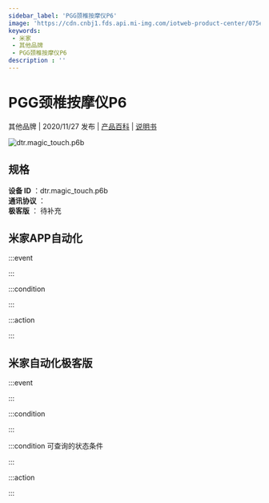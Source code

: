 ```yaml
---
sidebar_label: 'PGG颈椎按摩仪P6'
image: 'https://cdn.cnbj1.fds.api.mi-img.com/iotweb-product-center/075edc71cfaab7c134574659fa69afa0_产品拟物图.png?GalaxyAccessKeyId=AKVGLQWBOVIRQ3XLEW&Expires=9223372036854775807&Signature=nC07qBXlAr0OpN4I4x4PsJmLdM8='
keywords: 
 - 米家
 - 其他品牌
 - PGG颈椎按摩仪P6
description : ''
---
```

# PGG颈椎按摩仪P6

其他品牌 | 2020/11/27 发布 | [产品百科](https://home.mi.com/webapp/content/baike/product/index.html?model=dtr.magic_touch.p6b/) | [说明书](https://home.mi.com/views/introduction.html?model=dtr.magic_touch.p6b&region=cn)

![dtr.magic_touch.p6b](https://cdn.cnbj1.fds.api.mi-img.com/iotweb-product-center/075edc71cfaab7c134574659fa69afa0_产品拟物图.png?GalaxyAccessKeyId=AKVGLQWBOVIRQ3XLEW&Expires=9223372036854775807&Signature=nC07qBXlAr0OpN4I4x4PsJmLdM8=)

## 规格  
> 
**设备 ID** ：dtr.magic_touch.p6b  
**通讯协议** ：  
**极客版**  ： 待补充 


## 米家APP自动化  

:::event  

:::

:::condition  

:::

:::action   

:::

## 米家自动化极客版  

:::event  

:::

:::condition  

:::

:::condition 可查询的状态条件  

:::

:::action  

:::

        
